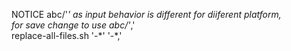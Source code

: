 NOTICE abc/'*' as input behavior is different for diiferent platform,  
for save change to use abc/'*,'  
replace-all-files.sh '\-\*' '\-\*,'  

